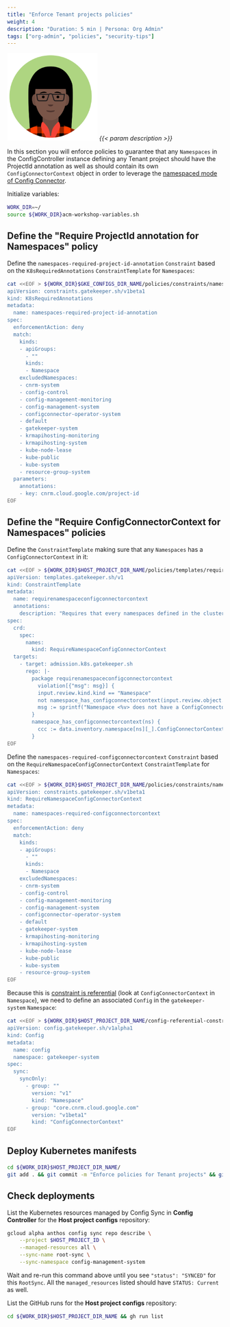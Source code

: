 ```yaml
---
title: "Enforce Tenant projects policies"
weight: 4
description: "Duration: 5 min | Persona: Org Admin"
tags: ["org-admin", "policies", "security-tips"]
---
```

![Org Admin](/images/org-admin.png)
_{{< param description >}}_

In this section you will enforce policies to guarantee that any `Namespaces` in the ConfigController instance defining any Tenant project should have the ProjectId annotation as well as should contain its own `ConfigConnectorContext` object in order to leverage the [namespaced mode of Config Connector](https://cloud.google.com/config-connector/docs/how-to/advanced-install#namespaced-mode).

Initialize variables:
```Bash
WORK_DIR=~/
source ${WORK_DIR}acm-workshop-variables.sh
```

## Define the "Require ProjectId annotation for Namespaces" policy

Define the `namespaces-required-project-id-annotation` `Constraint` based on the `K8sRequiredAnnotations` `ConstraintTemplate` for `Namespaces`:
```Bash
cat <<EOF > ${WORK_DIR}$GKE_CONFIGS_DIR_NAME/policies/constraints/namespaces-required-project-id-annotation.yaml
apiVersion: constraints.gatekeeper.sh/v1beta1
kind: K8sRequiredAnnotations
metadata:
  name: namespaces-required-project-id-annotation
spec:
  enforcementAction: deny
  match:
    kinds:
    - apiGroups:
      - ""
      kinds:
      - Namespace
    excludedNamespaces:
    - cnrm-system
    - config-control
    - config-management-monitoring
    - config-management-system
    - configconnector-operator-system
    - default
    - gatekeeper-system
    - krmapihosting-monitoring
    - krmapihosting-system
    - kube-node-lease
    - kube-public
    - kube-system
    - resource-group-system
  parameters:
    annotations:
    - key: cnrm.cloud.google.com/project-id
EOF
```

## Define the "Require ConfigConnectorContext for Namespaces" policies

Define the `ConstraintTemplate` making sure that any `Namespaces` has a `ConfigConnectorContext` in it:
```Bash
cat <<EOF > ${WORK_DIR}$HOST_PROJECT_DIR_NAME/policies/templates/requirenamespaceconfigconnectorcontext.yaml
apiVersion: templates.gatekeeper.sh/v1
kind: ConstraintTemplate
metadata:
  name: requirenamespaceconfigconnectorcontext
  annotations:
    description: "Requires that every namespaces defined in the cluster has a ConfigConnectorContext. Note: This constraint is referential. See https://cloud.google.com/anthos-config-management/docs/how-to/creating-constraints#referential for details."
spec:
  crd:
    spec:
      names:
        kind: RequireNamespaceConfigConnectorContext
  targets:
    - target: admission.k8s.gatekeeper.sh
      rego: |-
        package requirenamespaceconfigconnectorcontext
          violation[{"msg": msg}] {
          input.review.kind.kind == "Namespace"
          not namespace_has_configconnectorcontext(input.review.object.metadata.name)
          msg := sprintf("Namespace <%v> does not have a ConfigConnectorContext", [input.review.object.metadata.name])
        }
        namespace_has_configconnectorcontext(ns) {
          ccc := data.inventory.namespace[ns][_].ConfigConnectorContext[_]
        }
EOF
```

Define the `namespaces-required-configconnectorcontext` `Constraint` based on the `RequireNamespaceConfigConnectorContext` `ConstraintTemplate` for `Namespaces`:
```Bash
cat <<EOF > ${WORK_DIR}$HOST_PROJECT_DIR_NAME/policies/constraints/namespaces-required-configconnectorcontext.yaml
apiVersion: constraints.gatekeeper.sh/v1beta1
kind: RequireNamespaceConfigConnectorContext
metadata:
  name: namespaces-required-configconnectorcontext
spec:
  enforcementAction: deny
  match:
    kinds:
    - apiGroups:
      - ""
      kinds:
      - Namespace
    excludedNamespaces:
    - cnrm-system
    - config-control
    - config-management-monitoring
    - config-management-system
    - configconnector-operator-system
    - default
    - gatekeeper-system
    - krmapihosting-monitoring
    - krmapihosting-system
    - kube-node-lease
    - kube-public
    - kube-system
    - resource-group-system
EOF
```

Because this is [constraint is referential](https://cloud.google.com/anthos-config-management/docs/how-to/creating-constraints#referential) (look at `ConfigConnectorContext` in `Namespace`), we need to define an associated `Config` in the `gatekeeper-system` `Namespace`:
```Bash
cat <<EOF > ${WORK_DIR}$HOST_PROJECT_DIR_NAME/config-referential-constraints.yaml
apiVersion: config.gatekeeper.sh/v1alpha1
kind: Config
metadata:
  name: config
  namespace: gatekeeper-system
spec:
  sync:
    syncOnly:
      - group: ""
        version: "v1"
        kind: "Namespace"
      - group: "core.cnrm.cloud.google.com"
        version: "v1beta1"
        kind: "ConfigConnectorContext"
EOF
```

## Deploy Kubernetes manifests

```Bash
cd ${WORK_DIR}$HOST_PROJECT_DIR_NAME/
git add . && git commit -m "Enforce policies for Tenant projects" && git push origin main
```

## Check deployments

List the Kubernetes resources managed by Config Sync in **Config Controller** for the **Host project configs** repository:
```Bash
gcloud alpha anthos config sync repo describe \
    --project $HOST_PROJECT_ID \
    --managed-resources all \
    --sync-name root-sync \
    --sync-namespace config-management-system
```
Wait and re-run this command above until you see `"status": "SYNCED"` for this `RootSync`. All the `managed_resources` listed should have `STATUS: Current` as well.

List the GitHub runs for the **Host project configs** repository:
```Bash
cd ${WORK_DIR}$HOST_PROJECT_DIR_NAME && gh run list
```